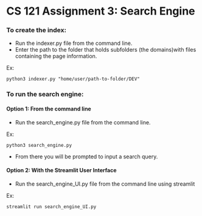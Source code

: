 # CS 121 Assignment 3: Search Engine

### To create the index:
- Run the indexer.py file from the command line.
- Enter the path to the folder that holds subfolders (the domains)with files containing the page information. 

Ex: 

    python3 indexer.py "home/user/path-to-folder/DEV"

### To run the search engine:

#### Option 1: From the command line
- Run the search_engine.py file from the command line.

Ex:

    python3 search_engine.py
- From there you will be prompted to input a search query.

#### Option 2: With the Streamlit User Interface
- Run the search_engine_UI.py file from the command line using streamlit

Ex:

    streamlit run search_engine_UI.py
